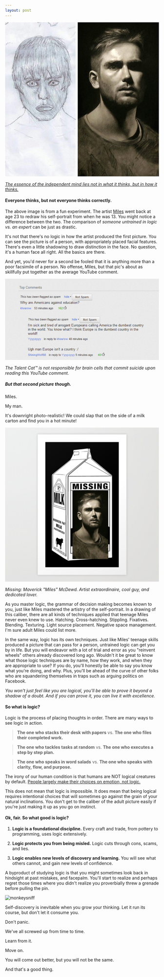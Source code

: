 ```yaml
---
layout: post
---
```




![DrawnAndRedrawn](/assets/img/DrawnAndRedrawn.jpg)

*[The essence of the independent mind lies not in what it thinks, but in how it thinks.](https://www.goodreads.com/quotes/346391)*

#### Everyone thinks, but not everyone thinks correctly.

The above image is from a fun experiment. The artist [Miles](https://www.reddit.com/r/pics/comments/5j0eyq/two_self_portraits_i_drew_from_a_mirror_10_years/) went back at age 23 to redraw his self-portrait from when he was 13. You might notice a difference between the two. The comparison of _someone untrained in logic vs. an expert_ can be just as drastic.

It's not that there's no logic in how the artist produced the first picture. You can see the picture is of a person, with appropriately placed facial features. There's even a little shadowing to draw distinction in the face. No question, it's a human face all right. All the basics are there.

And yet, you'd never for a second be fooled that it is anything more than a poor facsimile of a person. No offense, Miles, but that pic's about as skillfully put together as the average YouTube comment.

![dumbyoutubecomment](/assets/img/dumbyoutubecomment.png)

*The Talent Cat™️ is not responsible for brain cells that commit suicide upon reading this YouTube comment.*

##### But that second picture though.

Miles.

My man.

It's downright photo-realistic! We could slap that on the side of a milk carton and find you in a hot minute!

![MilkMissing2ndpic](/assets/img/MilkMissing2ndpic.png)

*Missing: Maverick "Miles" McDewd. Artist extraordinaire, cool guy, and dedicated lover.*

As you master logic, the grammar of decision making becomes known to you, just like Miles mastered the artistry of the self-portrait. In a drawing of this caliber, there are all kinds of techniques applied that teenage Miles never even knew to use. Hatching. Cross-hatching. Stippling. Fixatives. Blending. Texturing. Light source placement. Negative space management. I'm sure adult Miles could list more.

In the same way, logic has its own techniques. Just like Miles' teenage skills produced a picture that can pass for a person, untrained logic can get you by in life. But you will endeavor with a lot of trial and error as you "reinvent wheels" others already discovered long ago. Wouldn't it be great to know what those logic techniques are by name, how they work, and when they are appropriate to use? If you do, you'll honestly be able to say you know what you're doing, and why. Plus, you'll be ahead of the curve of other folks who are squandering themselves in traps such as arguing politics on Facebook.

_You won't just feel like you are logical, you'll be able to prove it beyond a shadow of a doubt. And if you can prove it, you can live it with excellence._

#### So what is logic?

Logic is the process of placing thoughts in order. There are many ways to see logic in action.

>**The one who stacks their desk with papers** vs. **The one who files their completed work.**

>**The one who tackles tasks at random** vs. **The one who executes a step by step plan.**

>**The one who speaks in word salads** vs. **The one who speaks with clarity, flow, and purpose.**

The irony of our human condition is that humans are NOT logical creatures by default. [People largely make their choices on emotion, not logic.](https://bigthink.com/experts-corner/decisions-are-emotional-not-logical-the-neuroscience-behind-decision-making)

This does not mean that logic is impossible. It does mean that being logical requires intentional choices that will sometimes go against the grain of your natural inclinations. You don't get to the caliber of the adult picture easily if you're just making it up as you go on instinct.

#### Ok, fair. So what good is logic?

1. **Logic is a foundational discipline.** Every craft and trade, from pottery to programming, uses logic extensively.

2. **Logic protects you from being misled.** Logic cuts through cons, scams, and lies.

3. **Logic enables new levels of discovery and learning.** You will see what others cannot, and gain new levels of confidence.

A byproduct of studying logic is that you might sometimes look back in hindsight at past mistakes, and facepalm. You'll start to realize and perhaps regret those times where you didn't realize you proverbially threw a grenade before pulling the pin.

![monkeysniff](assets/img/monkeysniff.gif)

Self-discovery is inevitable when you grow your thinking. Let it run its course, but don't let it consume you.

Don't panic.

We've all screwed up from time to time.

Learn from it.

Move on.

You will come out better, but you will not be the same.

And that's a good thing.
